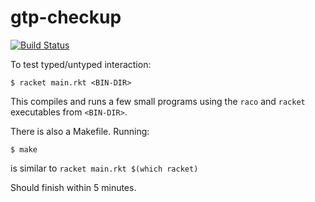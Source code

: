 gtp-checkup
===
[![Build Status](https://travis-ci.org/bennn/gtp-checkup.svg)](https://travis-ci.org/bennn/gtp-checkup)

To test typed/untyped interaction:

```
$ racket main.rkt <BIN-DIR>
```

This compiles and runs a few small programs using the `raco` and `racket`
 executables from `<BIN-DIR>`.

There is also a Makefile. Running:

```
$ make
```

is similar to `racket main.rkt $(which racket)`


Should finish within 5 minutes.
